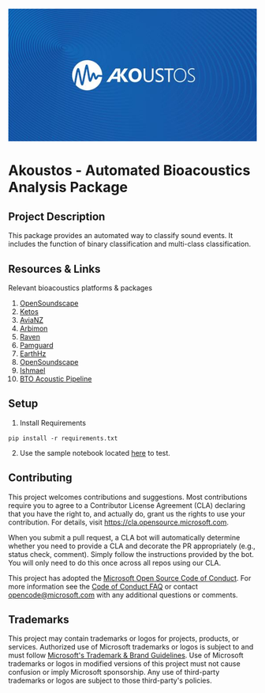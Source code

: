 ![header image](Akoustos.JPG)

# Akoustos - Automated Bioacoustics Analysis Package


## Project Description

This package provides an automated way to classify sound events. It includes the function of binary classification and multi-class classification.


## Resources & Links
Relevant bioacoustics platforms & packages
1. [OpenSoundscape](http://opensoundscape.org/en/latest/index.html)
2. [Ketos](https://docs.meridian.cs.dal.ca/ketos/)
3. [AviaNZ](https://www.avianz.net/index.php)
4. [Arbimon](https://arbimon.rfcx.org/)
5. [Raven](https://ravensoundsoftware.com/)
6. [Pamguard](https://www.pamguard.org/)
7. [EarthHz](https://data.songsofadaptation.org/)
8. [OpenSoundscape](http://opensoundscape.org/en/latest/)
9. [Ishmael](http://bioacoustics.us/ishmael.html)
10. [BTO Acoustic Pipeline](https://www.ctbto.org/specials/vdec/)


## Setup

1. Install Requirements

```
pip install -r requirements.txt
```

2. Use the sample notebook located [here](src/Akoustos.ipynb) to test.

## Contributing

This project welcomes contributions and suggestions.  Most contributions require you to agree to a
Contributor License Agreement (CLA) declaring that you have the right to, and actually do, grant us
the rights to use your contribution. For details, visit https://cla.opensource.microsoft.com.

When you submit a pull request, a CLA bot will automatically determine whether you need to provide
a CLA and decorate the PR appropriately (e.g., status check, comment). Simply follow the instructions
provided by the bot. You will only need to do this once across all repos using our CLA.

This project has adopted the [Microsoft Open Source Code of Conduct](https://opensource.microsoft.com/codeofconduct/).
For more information see the [Code of Conduct FAQ](https://opensource.microsoft.com/codeofconduct/faq/) or
contact [opencode@microsoft.com](mailto:opencode@microsoft.com) with any additional questions or comments.

## Trademarks

This project may contain trademarks or logos for projects, products, or services. Authorized use of Microsoft 
trademarks or logos is subject to and must follow 
[Microsoft's Trademark & Brand Guidelines](https://www.microsoft.com/en-us/legal/intellectualproperty/trademarks/usage/general).
Use of Microsoft trademarks or logos in modified versions of this project must not cause confusion or imply Microsoft sponsorship.
Any use of third-party trademarks or logos are subject to those third-party's policies.